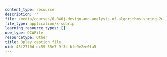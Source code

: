 ```yaml
---
content_type: resource
description: ''
file: /media/courses/6-046j-design-and-analysis-of-algorithms-spring-2015/45f27f0ddc5955e79f3cbfe9e2ee0fa5_xVka6z1hu-I.vtt
file_type: application/x-subrip
learning_resource_types: []
ocw_type: OCWFile
resourcetype: Other
title: 3play caption file
uid: 45f27f0d-dc59-55e7-9f3c-bfe9e2ee0fa5
---
```

